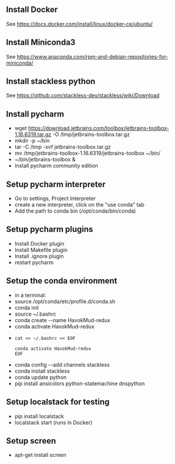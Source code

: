 Install Docker
---

See https://docs.docker.com/install/linux/docker-ce/ubuntu/

Install Miniconda3
---

See https://www.anaconda.com/rpm-and-debian-repositories-for-miniconda/


Install stackless python
---

See https://github.com/stackless-dev/stackless/wiki/Download

Install pycharm
---

* wget https://download.jetbrains.com/toolbox/jetbrains-toolbox-1.16.6319.tar.gz -O /tmp/jetbrains-toolbox.tar.gz
* mkdir -p ~/bin
* tar -C /tmp -xvf jetbrains-toolbox.tar.gz
* mv /tmp/jetbrains-toolbox-1.16.6319/jetbrains-toolbox ~/bin/
* ~/bin/jetbrains-toolbox &
* install pycharm community edition

Setup pycharm interpreter
---

* Go to settings, Project Interpreter
* create a new interpreter, click on the "use conda" tab
* Add the path to conda bin (/opt/conda/bin/conda)

Setup pycharm plugins
---
* Install Docker plugin
* Install Makefile plugin
* Install .ignore plugin
* restart pycharm

Setup the conda environment
---
* in a terminal:
* source /opt/conda/etc/profile.d/conda.sh
* conda init
* source ~/.bashrc
* conda create --name HavokMud-redux
* conda activate HavokMud-redux
* ```
  cat >> ~/.bashrc << EOF

  conda activate HavokMud-redux
  EOF

* conda config --add channels stackless
* conda install stackless
* conda update python
* pip install ansicolors python-statemachine dnspython

Setup localstack for testing
---
* pip install localstack
* localstack start  (runs in Docker)

Setup screen
---
* apt-get install screen
